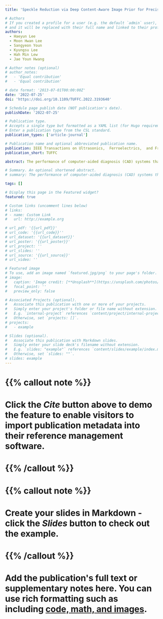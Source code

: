 ```yaml
---
title: 'Speckle Reduction via Deep Content-Aware Image Prior for Precise Breast Tumor Segmentation in an Ultrasound Image'

# Authors
# If you created a profile for a user (e.g. the default `admin` user), write the username (folder name) here
# and it will be replaced with their full name and linked to their profile.
authors:
  - Haeyun Lee
  - Moon Hwan Lee
  - Sangyeon Youn
  - Kyungsu Lee
  - Hah Min Lew
  - Jae Youn Hwang

# Author notes (optional)
# author_notes:
#   - 'Equal contribution'
#   - 'Equal contribution'

# date format: '2013-07-01T00:00:00Z'
date: '2022-07-25'
doi: 'https://doi.org/10.1109/TUFFC.2022.3193640'

# Schedule page publish date (NOT publication's date).
publishDate: '2022-07-25'

# Publication type.
# Accepts a single type but formatted as a YAML list (for Hugo requirements).
# Enter a publication type from the CSL standard.
publication_types: ['article-journal']

# Publication name and optional abbreviated publication name.
publication: IEEE Transactions on Ultrasonics,  Ferroelectrics,  and Frequency Control
publication_short: TUFFC

abstract: The performance of computer-aided diagnosis (CAD) systems that are based on ultrasound imaging has been enhanced owing to the advancement in deep learning. However, because of the inherent speckle noise in ultrasound images, the ambiguous boundaries of lesions deteriorate and are difficult to distinguish, resulting in the performance degradation of CAD. Although several methods have been proposed to reduce speckle noise over decades, this task remains a challenge that must be improved to enhance the performance of CAD. In this article, we propose a deep content-aware image prior (DCAIP) with a content-aware attention module (CAAM) for superior despeckling of ultrasound images without clean images. For the image prior, we developed a CAAM to deal with the content information in an input image. In this module, super-pixel pooling (SPP) is used to give attention to salient regions in an ultrasound image. Therefore, it can provide more content information regarding the input image when compared to other attention modules. The DCAIP consists of deep learning networks based on this attention module. The DCAIP is validated by applying it as a preprocessing step for breast tumor segmentation in ultrasound images, which is one of the tasks in CAD. Our method improved the segmentation performance by 15.89% in terms of the area under the precision_ecall (PR) curve (AUPRC). The results demonstrate that our method enhances the quality of ultrasound images by effectively reducing speckle noise while preserving important information in the image, promising for the design of superior CAD systems.

# Summary. An optional shortened abstract.
# summary: The performance of computer-aided diagnosis (CAD) systems that are based on ultrasound imaging has been enhanced owing to the advancement in deep learning. However, because of the inherent speckle noise in ultrasound images, the ambiguous boundaries of lesions deteriorate and are difficult to distinguish, resulting in the performance degradation of CAD. Although several methods have been proposed to reduce speckle noise over decades, this task remains a challenge that must be improved to enhance the performance of CAD. In this article, we propose a deep content-aware image prior (DCAIP) with a content-aware attention module (CAAM) for superior despeckling of ultrasound images without clean images. For the image prior, we developed a CAAM to deal with the content information in an input image. In this module, super-pixel pooling (SPP) is used to give attention to salient regions in an ultrasound image. Therefore, it can provide more content information regarding the input image when compared to other attention modules. The DCAIP consists of deep learning networks based on this attention module. The DCAIP is validated by applying it as a preprocessing step for breast tumor segmentation in ultrasound images, which is one of the tasks in CAD. Our method improved the segmentation performance by 15.89% in terms of the area under the precision_ecall (PR) curve (AUPRC). The results demonstrate that our method enhances the quality of ultrasound images by effectively reducing speckle noise while preserving important information in the image, promising for the design of superior CAD systems.

tags: []

# Display this page in the Featured widget?
featured: true

# Custom links (uncomment lines below)
# links:
# - name: Custom Link
#   url: http://example.org

# url_pdf: '{{url_pdf}}'
# url_code: '{{url_code}}''
# url_dataset: '{{url_dataset}}'
# url_poster: '{{url_poster}}'
# url_project: ''
# url_slides: ''
# url_source: '{{url_source}}'
# url_video: ''

# Featured image
# To use, add an image named `featured.jpg/png` to your page's folder.
# image:
#   caption: 'Image credit: [**Unsplash**](https://unsplash.com/photos/pLCdAaMFLTE)'
#   focal_point: ''
#   preview_only: false

# Associated Projects (optional).
#   Associate this publication with one or more of your projects.
#   Simply enter your project's folder or file name without extension.
#   E.g. `internal-project` references `content/project/internal-project/index.md`.
#   Otherwise, set `projects: []`.
# projects:
#   - example

# Slides (optional).
#   Associate this publication with Markdown slides.
#   Simply enter your slide deck's filename without extension.
#   E.g. `slides: "example"` references `content/slides/example/index.md`.
#   Otherwise, set `slides: ""`.
# slides: example
---
```


# {{% callout note %}}
# Click the _Cite_ button above to demo the feature to enable visitors to import publication metadata into their reference management software.
# {{% /callout %}}

# {{% callout note %}}
# Create your slides in Markdown - click the _Slides_ button to check out the example.
# {{% /callout %}}

# Add the publication's **full text** or **supplementary notes** here. You can use rich formatting such as including [code, math, and images](https://docs.hugoblox.com/content/writing-markdown-latex/).
